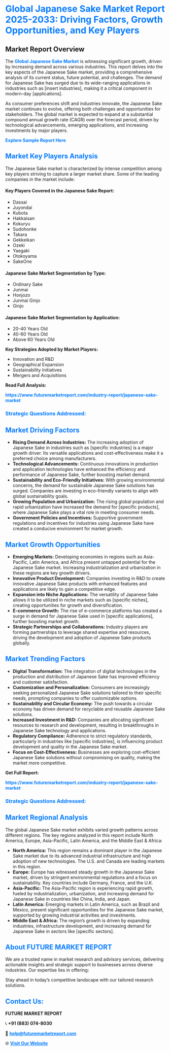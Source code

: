 <h1 style="color: #007BFF;">Global Japanese Sake Market Report 2025-2033: Driving Factors, Growth Opportunities, and Key Players</h1>

<section id="overview">
<h2>Market Report Overview</h2>
<p>The <a href="https://www.futuremarketreport.com/industry-report/japanese-sake-market" style="color: #007BFF; text-decoration: none;"><strong>Global Japanese Sake Market</strong></a> is witnessing significant growth, driven by increasing demand across various industries. This report delves into the key aspects of the Japanese Sake market, providing a comprehensive analysis of its current status, future potential, and challenges. The demand for Japanese Sake has surged due to its wide-ranging applications in industries such as [insert industries], making it a critical component in modern-day [applications].</p>
<p>As consumer preferences shift and industries innovate, the Japanese Sake market continues to evolve, offering both challenges and opportunities for stakeholders. The global market is expected to expand at a substantial compound annual growth rate (CAGR) over the forecast period, driven by technological advancements, emerging applications, and increasing investments by major players.</p>
</section>

<section id="overview">
<p><a href="https://www.futuremarketreport.com/request-sample/reportId=55126" style="color: #007BFF; text-decoration: none;"><strong>Explore Sample Report Here</strong></a></p>
</section>

<section id="key-players">
<h2 style="color: #007BFF;">Market Key Players Analysis</h2>
<p>The Japanese Sake market is characterized by intense competition among key players striving to capture a larger market share. Some of the leading companies in the market include:</p>
<h4>Key Players Covered in the Japanese Sake Report:</h4>
<ul><li>Dassai</li><li>Juyondai</li><li>Kubota</li><li>Hakkaisan</li><li>Kokuryu</li><li>Sudohonke</li><li>Takara</li><li>Gekkeikan</li><li>Ozeki</li><li>Yaegaki</li><li>Otokoyama</li><li>SakeOne</li></ul>
<h4>Japanese Sake Market Segmentation by Type:</h4>
<ul><li>Ordinary Sake</li><li>Junmai</li><li>Honjozo</li><li>Junmai Ginjo</li><li>Ginjo</li></ul>

<h4>Japanese Sake Market Segmentation by Application:</h4>
<ul><li>20-40 Years Old</li><li>40-60 Years Old</li><li>Above 60 Years Old</li></ul>
<p><strong>Key Strategies Adopted by Market Players:</strong></p>
<ul>
<li>Innovation and R&D</li>
<li>Geographical Expansion</li>
<li>Sustainability Initiatives</li>
<li>Mergers and Acquisitions</li>
</ul>
</section>

<section>
<p><strong>Read Full Analysis: </strong></p><a href="https://www.futuremarketreport.com/industry-report/japanese-sake-market" style="color: #007BFF; text-decoration: none;"><strong>https://www.futuremarketreport.com/industry-report/japanese-sake-market</strong></a>
<h3 style="color: #007BFF;">Strategic Questions Addressed:</h3>
</section>

<section id="driving-factors">
<h2 style="color: #007BFF;">Market Driving Factors</h2>
<ul>
<li><strong>Rising Demand Across Industries:</strong> The increasing adoption of Japanese Sake in industries such as [specific industries] is a major growth driver. Its versatile applications and cost-effectiveness make it a preferred choice among manufacturers.</li>
<li><strong>Technological Advancements:</strong> Continuous innovations in production and application technologies have enhanced the efficiency and performance of Japanese Sake, further boosting market demand.</li>
<li><strong>Sustainability and Eco-Friendly Initiatives:</strong> With growing environmental concerns, the demand for sustainable Japanese Sake solutions has surged. Companies are investing in eco-friendly variants to align with global sustainability goals.</li>
<li><strong>Growing Population and Urbanization:</strong> The rising global population and rapid urbanization have increased the demand for [specific products], where Japanese Sake plays a vital role in meeting consumer needs.</li>
<li><strong>Government Policies and Incentives:</strong> Supportive government regulations and incentives for industries using Japanese Sake have created a conducive environment for market growth.</li>
</ul>
</section>

<section id="growth-opportunities">
<h2 style="color: #007BFF;">Market Growth Opportunities</h2>
<ul>
<li><strong>Emerging Markets:</strong> Developing economies in regions such as Asia-Pacific, Latin America, and Africa present untapped potential for the Japanese Sake market. Increasing industrialization and urbanization in these regions are key growth drivers.</li>
<li><strong>Innovative Product Development:</strong> Companies investing in R&D to create innovative Japanese Sake products with enhanced features and applications are likely to gain a competitive edge.</li>
<li><strong>Expansion into Niche Applications:</strong> The versatility of Japanese Sake allows it to be utilized in niche markets such as [specific niches], creating opportunities for growth and diversification.</li>
<li><strong>E-commerce Growth:</strong> The rise of e-commerce platforms has created a surge in demand for Japanese Sake used in [specific applications], further boosting market growth.</li>
<li><strong>Strategic Partnerships and Collaborations:</strong> Industry players are forming partnerships to leverage shared expertise and resources, driving the development and adoption of Japanese Sake products globally.</li>
</ul>
</section>

<section id="trending-factors">
<h2 style="color: #007BFF;">Market Trending Factors</h2>
<ul>
<li><strong>Digital Transformation:</strong> The integration of digital technologies in the production and distribution of Japanese Sake has improved efficiency and customer satisfaction.</li>
<li><strong>Customization and Personalization:</strong> Consumers are increasingly seeking personalized Japanese Sake solutions tailored to their specific needs, prompting companies to offer customizable options.</li>
<li><strong>Sustainability and Circular Economy:</strong> The push towards a circular economy has driven demand for recyclable and reusable Japanese Sake solutions.</li>
<li><strong>Increased Investment in R&D:</strong> Companies are allocating significant resources to research and development, resulting in breakthroughs in Japanese Sake technology and applications.</li>
<li><strong>Regulatory Compliance:</strong> Adherence to strict regulatory standards, particularly in industries like [specific industries], is influencing product development and quality in the Japanese Sake market.</li>
<li><strong>Focus on Cost-Effectiveness:</strong> Businesses are exploring cost-efficient Japanese Sake solutions without compromising on quality, making the market more competitive.</li>
</ul>
</section>

<section>
<p><strong>Get Full Report: </strong></p><a href="https://www.futuremarketreport.com/industry-report/japanese-sake-market" style="color: #007BFF; text-decoration: none;"><strong>https://www.futuremarketreport.com/industry-report/japanese-sake-market</strong></a>
<h3 style="color: #007BFF;">Strategic Questions Addressed:</h3>
</section>


<section id="regional-analysis">
<h2 style="color: #007BFF;">Market Regional Analysis</h2>
<p>The global Japanese Sake market exhibits varied growth patterns across different regions. The key regions analyzed in this report include North America, Europe, Asia-Pacific, Latin America, and the Middle East & Africa:</p>
<ul>
<li><strong>North America:</strong> This region remains a dominant player in the Japanese Sake market due to its advanced industrial infrastructure and high adoption of new technologies. The U.S. and Canada are leading markets in this region.</li>
<li><strong>Europe:</strong> Europe has witnessed steady growth in the Japanese Sake market, driven by stringent environmental regulations and a focus on sustainability. Key countries include Germany, France, and the U.K.</li>
<li><strong>Asia-Pacific:</strong> The Asia-Pacific region is experiencing rapid growth, fueled by industrialization, urbanization, and increasing demand for Japanese Sake in countries like China, India, and Japan.</li>
<li><strong>Latin America:</strong> Emerging markets in Latin America, such as Brazil and Mexico, present significant opportunities for the Japanese Sake market, supported by growing industrial activities and investments.</li>
<li><strong>Middle East & Africa:</strong> The region’s growth is driven by expanding industries, infrastructure development, and increasing demand for Japanese Sake in sectors like [specific sectors].</li>
</ul>
</section>

<footer>
<h2 style="color: #007BFF;">About FUTURE MARKET REPORT</h2>
<p>We are a trusted name in market research and advisory services, delivering actionable insights and strategic support to businesses across diverse industries. Our expertise lies in offering:</p>

<p>Stay ahead in today’s competitive landscape with our tailored research solutions.</p>

<h2 style="color: #007BFF;">Contact Us:</h2>
<p><strong>FUTURE MARKET REPORT</strong></p>
<p>📞 <strong>+91 (883) 074-8030</strong></p>
<p>📧 <strong><a href="mailto:help@futuremarketreport.com" style="color: #007BFF;">help@futuremarketreport.com</a></strong></p>
<p>🌐 <strong><a href="https://www.futuremarketreport.com/" style="color: #007BFF;">Visit Our Website</a></strong></p>
</footer>